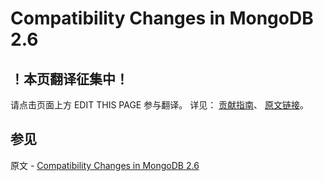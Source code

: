 # Compatibility Changes in MongoDB 2.6

## ！本页翻译征集中！

请点击页面上方 EDIT THIS PAGE 参与翻译。
详见：
[贡献指南]( https://github.com/JinMuInfo/MongoDB-Manual-zh/blob/master/CONTRIBUTING.md )、
[原文链接](  https://docs.mongodb.com/manual/release-notes/2.6-compatibility/  )。

## 参见

原文 - [Compatibility Changes in MongoDB 2.6]( https://docs.mongodb.com/manual/release-notes/2.6-compatibility/ )

